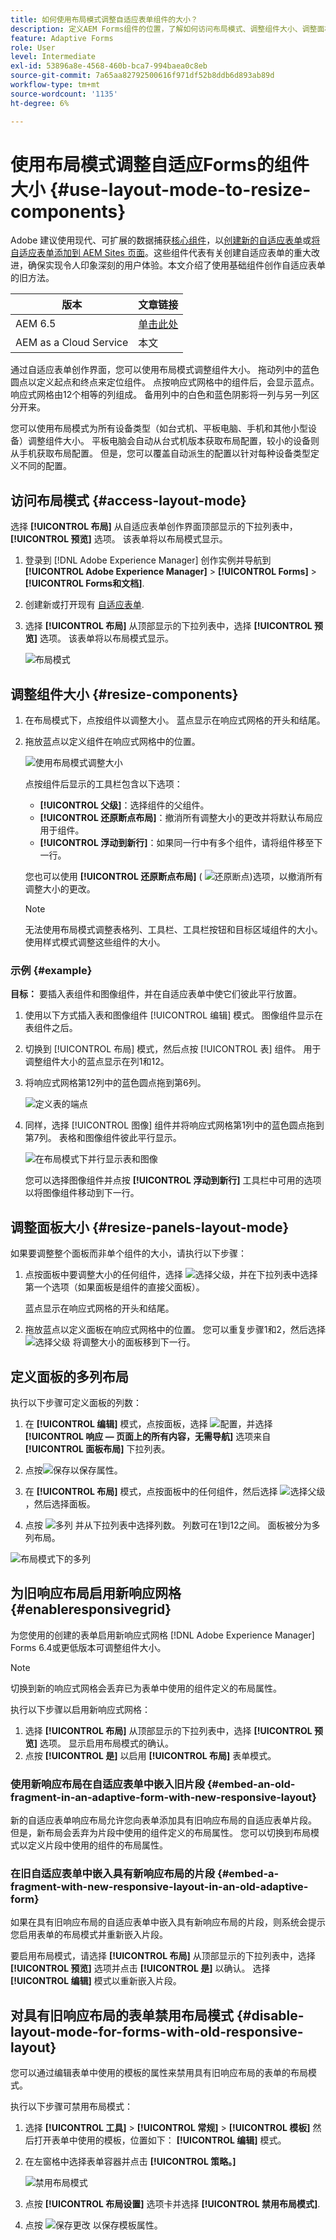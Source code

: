 ```yaml
---
title: 如何使用布局模式调整自适应表单组件的大小？
description: 定义AEM Forms组件的位置，了解如何访问布局模式、调整组件大小、调整面板大小以及定义面板的多列布局。
feature: Adaptive Forms
role: User
level: Intermediate
exl-id: 53896a8e-4568-460b-bca7-994baea0c8eb
source-git-commit: 7a65aa82792500616f971df52b8ddb6d893ab89d
workflow-type: tm+mt
source-wordcount: '1135'
ht-degree: 6%

---
```


# 使用布局模式调整自适应Forms的组件大小 {#use-layout-mode-to-resize-components}

<span class="preview">Adobe 建议使用现代、可扩展的数据捕获[核心组件](https://experienceleague.adobe.com/docs/experience-manager-core-components/using/adaptive-forms/introduction.html)，以[创建新的自适应表单](/help/forms/creating-adaptive-form-core-components.md)或[将自适应表单添加到 AEM Sites 页面](/help/forms/create-or-add-an-adaptive-form-to-aem-sites-page.md)。这些组件代表有关创建自适应表单的重大改进，确保实现令人印象深刻的用户体验。本文介绍了使用基础组件创作自适应表单的旧方法。</span>

| 版本 | 文章链接 |
| -------- | ---------------------------- |
| AEM 6.5 | [单击此处](https://experienceleague.adobe.com/docs/experience-manager-65/forms/adaptive-forms-basic-authoring/resize-using-layout-mode.html) |
| AEM as a Cloud Service | 本文 |

通过自适应表单创作界面，您可以使用布局模式调整组件大小。 拖动列中的蓝色圆点以定义起点和终点来定位组件。 点按响应式网格中的组件后，会显示蓝点。 响应式网格由12个相等的列组成。 备用列中的白色和蓝色阴影将一列与另一列区分开来。

您可以使用布局模式为所有设备类型（如台式机、平板电脑、手机和其他小型设备）调整组件大小。 平板电脑会自动从台式机版本获取布局配置，较小的设备则从手机获取布局配置。 但是，您可以覆盖自动派生的配置以针对每种设备类型定义不同的配置。

## 访问布局模式 {#access-layout-mode}

选择 **[!UICONTROL 布局]** 从自适应表单创作界面顶部显示的下拉列表中， **[!UICONTROL 预览]** 选项。 该表单将以布局模式显示。

1. 登录到 [!DNL Adobe Experience Manager] 创作实例并导航到 **[!UICONTROL Adobe Experience Manager]** > **[!UICONTROL Forms]** > **[!UICONTROL Forms和文档]**.
1. 创建新或打开现有 [自适应表单](creating-adaptive-form.md).
1. 选择 **[!UICONTROL 布局]** 从顶部显示的下拉列表中，选择 **[!UICONTROL 预览]** 选项。 该表单将以布局模式显示。

   ![布局模式](assets/layout_mode_ic_new.png)

## 调整组件大小 {#resize-components}

1. 在布局模式下，点按组件以调整大小。 蓝点显示在响应式网格的开头和结尾。
1. 拖放蓝点以定义组件在响应式网格中的位置。

   ![使用布局模式调整大小](assets/layout_mode_resize_new_updated1.png)

   点按组件后显示的工具栏包含以下选项：

   * **[!UICONTROL 父级]**：选择组件的父组件。
   * **[!UICONTROL 还原断点布局]**：撤消所有调整大小的更改并将默认布局应用于组件。
   * **[!UICONTROL 浮动到新行]**：如果同一行中有多个组件，请将组件移至下一行。

   您也可以使用 **[!UICONTROL 还原断点布局]** ( ![还原断点](assets/reverttopreviouslypublishedversion.png))选项，以撤消所有调整大小的更改。

   >[!NOTE]
   >
   >无法使用布局模式调整表格列、工具栏、工具栏按钮和目标区域组件的大小。 使用样式模式调整这些组件的大小。

### 示例 {#example}

**目标：** 要插入表组件和图像组件，并在自适应表单中使它们彼此平行放置。

1. 使用以下方式插入表和图像组件 [!UICONTROL 编辑] 模式。 图像组件显示在表组件之后。
1. 切换到 [!UICONTROL 布局] 模式，然后点按 [!UICONTROL 表] 组件。 用于调整组件大小的蓝点显示在列1和12。
1. 将响应式网格第12列中的蓝色圆点拖到第6列。

   ![定义表的端点](assets/layout_mode_end_point_table_new.png)

1. 同样，选择 [!UICONTROL 图像] 组件并将响应式网格第1列中的蓝色圆点拖到第7列。 表格和图像组件彼此平行显示。

   ![在布局模式下并行显示表和图像](assets/table_image_parallel_new.png)

   您可以选择图像组件并点按 **[!UICONTROL 浮动到新行]** 工具栏中可用的选项以将图像组件移动到下一行。

## 调整面板大小 {#resize-panels-layout-mode}

如果要调整整个面板而非单个组件的大小，请执行以下步骤：

1. 点按面板中要调整大小的任何组件，选择 ![选择父级](assets/select_parent_icon.svg)，并在下拉列表中选择第一个选项（如果面板是组件的直接父面板）。

   蓝点显示在响应式网格的开头和结尾。

1. 拖放蓝点以定义面板在响应式网格中的位置。
您可以重复步骤1和2，然后选择 ![选择父级](assets/float_to_new_line_icon.svg) 将调整大小的面板移到下一行。

## 定义面板的多列布局

执行以下步骤可定义面板的列数：

1. 在 **[!UICONTROL 编辑]** 模式，点按面板，选择 ![配置](assets/configure-icon.svg)，并选择 **[!UICONTROL 响应 — 页面上的所有内容，无需导航]** 选项来自 **[!UICONTROL 面板布局]** 下拉列表。

1. 点按![保存](assets/save_icon.svg)以保存属性。

1. 在 **[!UICONTROL 布局]** 模式，点按面板中的任何组件，然后选择 ![选择父级](assets/select_parent_icon.svg)，然后选择面板。

1. 点按 ![多列](assets/multi-column.svg) 并从下拉列表中选择列数。 列数可在1到12之间。 面板被分为多列布局。

![布局模式下的多列](assets/multi-column-layout.png)

## 为旧响应布局启用新响应网格 {#enableresponsivegrid}

为您使用的创建的表单启用新响应式网格 [!DNL Adobe Experience Manager] Forms 6.4或更低版本可调整组件大小。

>[!NOTE]
>
>切换到新的响应式网格会丢弃已为表单中使用的组件定义的布局属性。

执行以下步骤以启用新响应式网格：

1. 选择 **[!UICONTROL 布局]** 从顶部显示的下拉列表中，选择 **[!UICONTROL 预览]** 选项。 显示启用布局模式的确认。
1. 点按 **[!UICONTROL 是]** 以启用 **[!UICONTROL 布局]** 表单模式。

### 使用新响应布局在自适应表单中嵌入旧片段 {#embed-an-old-fragment-in-an-adaptive-form-with-new-responsive-layout}

新的自适应表单响应布局允许您向表单添加具有旧响应布局的自适应表单片段。 但是，新布局会丢弃为片段中使用的组件定义的布局属性。 您可以切换到布局模式以定义片段中使用的组件的布局属性。

### 在旧自适应表单中嵌入具有新响应布局的片段 {#embed-a-fragment-with-new-responsive-layout-in-an-old-adaptive-form}

如果在具有旧响应布局的自适应表单中嵌入具有新响应布局的片段，则系统会提示您启用表单的布局模式并重新嵌入片段。

要启用布局模式，请选择 **[!UICONTROL 布局]** 从顶部显示的下拉列表中，选择 **[!UICONTROL 预览]** 选项并点击 **[!UICONTROL 是]** 以确认。 选择 **[!UICONTROL 编辑]** 模式以重新嵌入片段。

## 对具有旧响应布局的表单禁用布局模式 {#disable-layout-mode-for-forms-with-old-responsive-layout}

您可以通过编辑表单中使用的模板的属性来禁用具有旧响应布局的表单的布局模式。

执行以下步骤可禁用布局模式：

1. 选择 **[!UICONTROL 工具]** > **[!UICONTROL 常规]** > **[!UICONTROL 模板]** 然后打开表单中使用的模板，位置如下： **[!UICONTROL 编辑]** 模式。
1. 在左窗格中选择表单容器并点击 **[!UICONTROL 策略。]**

   ![禁用布局模式](assets/policy_disable_layout_mode.png)

1. 点按 **[!UICONTROL 布局设置]** 选项卡并选择 **[!UICONTROL 禁用布局模式]**.
1. 点按 ![保存更改](assets/save_icon.svg) 以保存模板属性。
